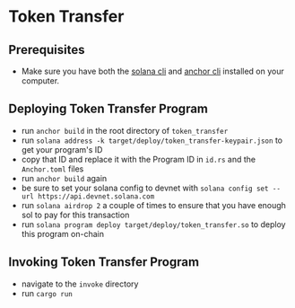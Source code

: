 # **Token Transfer**

## Prerequisites
- Make sure you have both the [solana cli](https://docs.solana.com/cli/install-solana-cli-tools) and [anchor cli](https://project-serum.github.io/anchor/getting-started/installation.html#build-from-source-for-other-operating-systems) installed on your computer.

## Deploying Token Transfer Program
- run `anchor build` in the root directory of `token_transfer`
- run `solana address -k target/deploy/token_transfer-keypair.json` to get your program's ID
- copy that ID and replace it with the Program ID in `id.rs` and the `Anchor.toml` files
- run `anchor build` again
- be sure to set your solana config to devnet with `solana config set --url https://api.devnet.solana.com`
- run `solana airdrop 2` a couple of times to ensure that you have enough sol to pay for this transaction
- run `solana program deploy target/deploy/token_transfer.so` to deploy this program on-chain

## Invoking Token Transfer Program
- navigate to the `invoke` directory
- run `cargo run` 